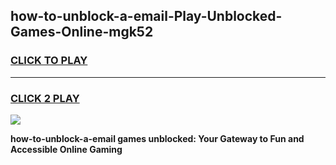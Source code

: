 
## how-to-unblock-a-email-Play-Unblocked-Games-Online-mgk52
<h3>
<a href="https://premium76.site?title=how-to-unblock-a-email&ref=25A">CLICK TO PLAY</a></h3>
<hr>

<h3>
<a href="https://premium76.site?title=how-to-unblock-a-email&ref=25A">CLICK 2 PLAY</a>
  
</h3>

<a href="https://premium76.site?title=how-to-unblock-a-email&ref=25A"><img src="https://clearcache.store/games.png"></a>


**how-to-unblock-a-email games unblocked: Your Gateway to Fun and Accessible Online Gaming**
